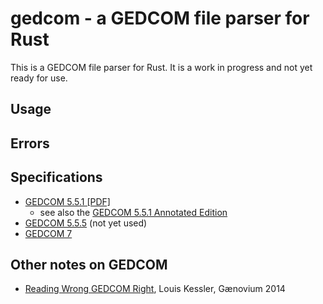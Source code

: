 # gedcom - a GEDCOM file parser for Rust

This is a GEDCOM file parser for Rust. It is a work in progress and not yet ready for use.

## Usage

## Errors

## Specifications

- [GEDCOM 5.5.1 [PDF]](https://gedcom.io/specifications/ged551.pdf) 
  - see also the [GEDCOM 5.5.1 Annotated Edition](https://www.tamurajones.net/GEDCOM551AnnotatedEdition.xhtml)
- [GEDCOM 5.5.5](https://www.gedcom.org/index.html) (not yet used)
- [GEDCOM 7](https://gedcom.io/specifications/FamilySearchGEDCOMv7.html)

## Other notes on GEDCOM

- [Reading Wrong GEDCOM Right](https://www.gaenovium.com/presentations/2014/Gaenovium%202014%20-%20Louis%20Kessler%20-%20Reading%20Wrong%20GEDCOM%20Right.pdf), Louis Kessler, Gænovium 2014

